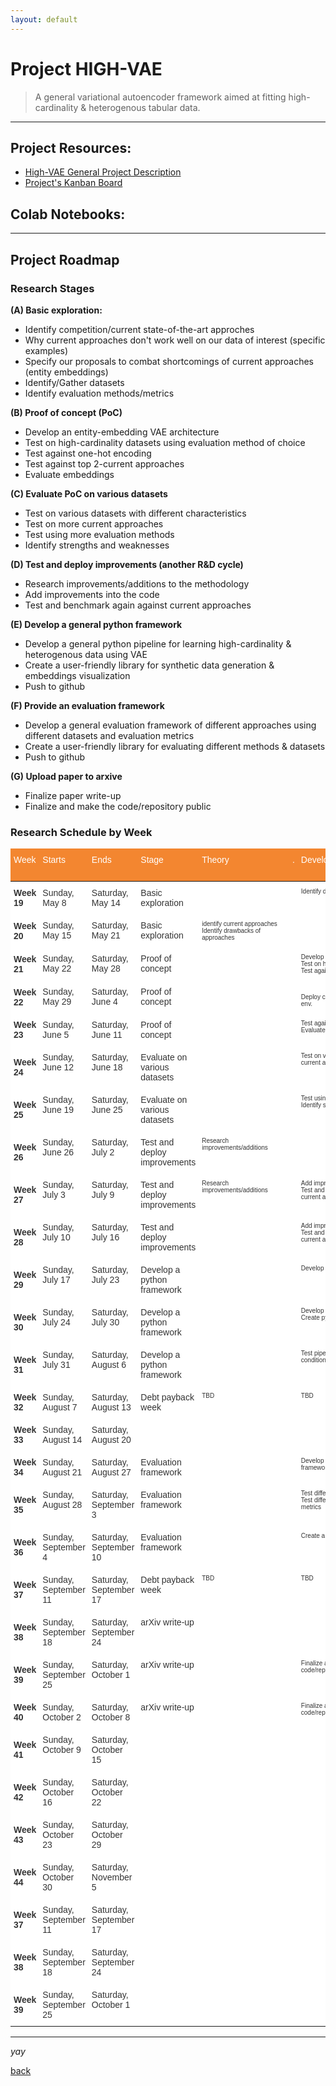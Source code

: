 ```yaml
---
layout: default
---
```


# Project HIGH-VAE

> A general variational autoencoder framework aimed at fitting high-cardinality & heterogenous tabular data.
  
  
  


* * *    


## Project Resources:

*   [High-VAE General Project Description](https://kod5kod.github.io/PhDev/pages/HighVAE_general.pdf)
*   [Project's Kanban Board](https://github.com/kod5kod/HighVAE/projects/1)
      

## Colab Notebooks:




* * *  


## Project Roadmap


### Research Stages

__(A) Basic exploration:__  
* Identify competition/current state-of-the-art approches     
* Why current approaches don't work well on our data of interest (specific examples)  
* Specify our proposals to combat shortcomings of current approaches (entity embeddings)   
* Identify/Gather datasets   
* Identify evaluation methods/metrics  
  
__(B) Proof of concept (PoC)__   
* Develop an entity-embedding VAE architecture  
* Test on high-cardinality datasets using evaluation method of choice
* Test against one-hot encoding  
* Test against top 2-current approaches
* Evaluate embeddings 
  
__(C) Evaluate PoC on various datasets__     
* Test on various datasets with different characteristics  
* Test on more current approaches 
* Test using more evaluation methods
* Identify strengths and weaknesses  
  
__(D) Test and deploy improvements (another R&D cycle)__  
* Research improvements/additions to the methodology  
* Add improvements into the code
* Test and benchmark again against current approaches
  
__(E) Develop a general python framework__    
* Develop a general python pipeline for learning high-cardinality & heterogenous data using VAE  
* Create a user-friendly library for synthetic data generation & embeddings visualization   
* Push to github
  
__(F) Provide an evaluation framework__       
* Develop a general evaluation framework of different approaches using different datasets and evaluation metrics
* Create a user-friendly library for evaluating different methods & datasets 
* Push to github
  
__(G) Upload paper to arxive__   
* Finalize paper write-up  
* Finalize and make the code/repository public  

### Research Schedule by Week

<style type="text/css">
.tg  {border:none;border-collapse:collapse;border-color:#aaa;border-spacing:0;}
.tg td{background-color:#fff;border-color:#aaa;border-style:solid;border-width:0px;color:#333;
  font-family:Arial, sans-serif;font-size:14px;overflow:hidden;padding:10px 5px;word-break:normal;}
.tg th{background-color:#f38630;border-color:#aaa;border-style:solid;border-width:0px;color:#fff;
  font-family:Arial, sans-serif;font-size:14px;font-weight:normal;overflow:hidden;padding:10px 5px;word-break:normal;}
.tg .tg-7p3h{border-color:inherit;font-size:x-small;text-align:left;vertical-align:top}
.tg .tg-0pky{border-color:inherit;text-align:left;vertical-align:top}
.tg .tg-g7sd{border-color:inherit;font-weight:bold;text-align:left;vertical-align:middle}
</style>
<table class="tg">
<thead>
  <tr>
    <th class="tg-0pky">Week</th>
    <th class="tg-0pky">Starts</th>
    <th class="tg-0pky">Ends</th>
    <th class="tg-0pky">Stage</th>
    <th class="tg-0pky">Theory&nbsp;&nbsp;&nbsp;&nbsp;&nbsp;&nbsp;&nbsp;&nbsp;&nbsp;&nbsp;&nbsp;&nbsp;&nbsp;&nbsp;&nbsp;&nbsp;&nbsp;&nbsp;&nbsp;&nbsp;&nbsp;&nbsp;&nbsp;&nbsp;&nbsp;&nbsp;.</th>
    <th class="tg-0pky">Development&nbsp;&nbsp;&nbsp;&nbsp;&nbsp;&nbsp;&nbsp;&nbsp;&nbsp;&nbsp;&nbsp;&nbsp;&nbsp;&nbsp;&nbsp;&nbsp;&nbsp;&nbsp;&nbsp;&nbsp;&nbsp;.</th>
    <th class="tg-0pky">Writing&nbsp;&nbsp;&nbsp;&nbsp;&nbsp;&nbsp;&nbsp;&nbsp;&nbsp;&nbsp;&nbsp;&nbsp;&nbsp;&nbsp;&nbsp;&nbsp;&nbsp;&nbsp;&nbsp;&nbsp;&nbsp;&nbsp;&nbsp;&nbsp;&nbsp;&nbsp;.</th>
    <th class="tg-0pky">Limitations&nbsp;&nbsp;&nbsp;&nbsp;&nbsp;&nbsp;&nbsp;&nbsp;&nbsp;.<br><br></th>
  </tr>
</thead>
<tbody>
  <tr>
    <td class="tg-g7sd"><span style="font-weight:bold">Week 19</span></td>
    <td class="tg-0pky">Sunday, May 8</td>
    <td class="tg-0pky">Saturday, May 14</td>
    <td class="tg-0pky">Basic exploration</td>
    <td class="tg-7p3h"></td>
    <td class="tg-7p3h">Identify datasets<br>&nbsp;&nbsp;<br></td>
    <td class="tg-7p3h">identify current approaches</td>
    <td class="tg-7p3h"></td>
  </tr>
  <tr>
    <td class="tg-g7sd"><span style="font-weight:bold">Week 20</span></td>
    <td class="tg-0pky">Sunday, May 15</td>
    <td class="tg-0pky">Saturday, May 21</td>
    <td class="tg-0pky">Basic exploration</td>
    <td class="tg-7p3h">identify current approaches<br>Identify drawbacks of approaches</td>
    <td class="tg-7p3h"></td>
    <td class="tg-7p3h">Identify drawbacks of approaches<br>Specify our proposal</td>
    <td class="tg-7p3h">52002 midterms</td>
  </tr>
  <tr>
    <td class="tg-g7sd"><span style="font-weight:bold">Week 21</span></td>
    <td class="tg-0pky">Sunday, May 22</td>
    <td class="tg-0pky">Saturday, May 28</td>
    <td class="tg-0pky">Proof of concept</td>
    <td class="tg-7p3h"></td>
    <td class="tg-7p3h">Develop an entity-embedding VAE<br>Test on high-cardinality datasets<br>Test against one-hot encoding</td>
    <td class="tg-7p3h"></td>
    <td class="tg-7p3h"></td>
  </tr>
  <tr>
    <td class="tg-g7sd"><span style="font-weight:bold">Week 22</span></td>
    <td class="tg-0pky">Sunday, May 29</td>
    <td class="tg-0pky">Saturday, June 4</td>
    <td class="tg-0pky">Proof of concept</td>
    <td class="tg-7p3h"></td>
    <td class="tg-7p3h"><br>Deploy current approaches on my env.<br></td>
    <td class="tg-7p3h">Provide high level structure of paper</td>
    <td class="tg-7p3h">Shavout</td>
  </tr>
  <tr>
    <td class="tg-g7sd"><span style="font-weight:bold">Week 23</span></td>
    <td class="tg-0pky">Sunday, June 5</td>
    <td class="tg-0pky">Saturday, June 11</td>
    <td class="tg-0pky">Proof of concept</td>
    <td class="tg-7p3h"></td>
    <td class="tg-7p3h">Test against top 2-current approaches<br>Evaluate embeddings</td>
    <td class="tg-7p3h"></td>
    <td class="tg-7p3h"></td>
  </tr>
  <tr>
    <td class="tg-g7sd"><span style="font-weight:bold">Week 24</span></td>
    <td class="tg-0pky">Sunday, June 12</td>
    <td class="tg-0pky">Saturday, June 18</td>
    <td class="tg-0pky">Evaluate on various datasets</td>
    <td class="tg-7p3h"></td>
    <td class="tg-7p3h">Test on various datasetsTest on more current approaches</td>
    <td class="tg-7p3h"></td>
    <td class="tg-7p3h"></td>
  </tr>
  <tr>
    <td class="tg-g7sd"><span style="font-weight:bold">Week 25</span></td>
    <td class="tg-0pky">Sunday, June 19</td>
    <td class="tg-0pky">Saturday, June 25</td>
    <td class="tg-0pky">Evaluate on various datasets</td>
    <td class="tg-7p3h"></td>
    <td class="tg-7p3h">Test using more evaluation methods<br>Identify strengths and weaknesses<br></td>
    <td class="tg-7p3h"></td>
    <td class="tg-7p3h"></td>
  </tr>
  <tr>
    <td class="tg-g7sd"><span style="font-weight:bold">Week 26</span></td>
    <td class="tg-0pky">Sunday, June 26</td>
    <td class="tg-0pky">Saturday, July 2</td>
    <td class="tg-0pky">Test and deploy improvements</td>
    <td class="tg-7p3h">Research improvements/additions</td>
    <td class="tg-7p3h"></td>
    <td class="tg-7p3h"></td>
    <td class="tg-7p3h"></td>
  </tr>
  <tr>
    <td class="tg-g7sd"><span style="font-weight:bold">Week 27</span></td>
    <td class="tg-0pky">Sunday, July 3</td>
    <td class="tg-0pky">Saturday, July 9</td>
    <td class="tg-0pky">Test and deploy improvements</td>
    <td class="tg-7p3h">Research improvements/additions</td>
    <td class="tg-7p3h">Add improvements into the code<br>Test and benchmark again against current approaches<br></td>
    <td class="tg-7p3h"></td>
    <td class="tg-7p3h"></td>
  </tr>
  <tr>
    <td class="tg-g7sd"><span style="font-weight:bold">Week 28</span></td>
    <td class="tg-0pky">Sunday, July 10</td>
    <td class="tg-0pky">Saturday, July 16</td>
    <td class="tg-0pky">Test and deploy improvements</td>
    <td class="tg-7p3h"></td>
    <td class="tg-7p3h">Add improvements into the code<br>Test and benchmark again against current approaches<br></td>
    <td class="tg-7p3h"></td>
    <td class="tg-7p3h"></td>
  </tr>
  <tr>
    <td class="tg-g7sd"><span style="font-weight:bold">Week 29</span></td>
    <td class="tg-0pky">Sunday, July 17</td>
    <td class="tg-0pky">Saturday, July 23</td>
    <td class="tg-0pky">Develop a python framework</td>
    <td class="tg-7p3h"></td>
    <td class="tg-7p3h">Develop a general python pipeline</td>
    <td class="tg-7p3h"></td>
    <td class="tg-7p3h"></td>
  </tr>
  <tr>
    <td class="tg-g7sd"><span style="font-weight:bold">Week 30</span></td>
    <td class="tg-0pky">Sunday, July 24</td>
    <td class="tg-0pky">Saturday, July 30</td>
    <td class="tg-0pky">Develop a python framework</td>
    <td class="tg-7p3h"></td>
    <td class="tg-7p3h">Develop a general python pipeline<br>Create python library<br></td>
    <td class="tg-7p3h"></td>
    <td class="tg-7p3h"></td>
  </tr>
  <tr>
    <td class="tg-g7sd"><span style="font-weight:bold">Week 31</span></td>
    <td class="tg-0pky">Sunday, July 31</td>
    <td class="tg-0pky">Saturday, August 6</td>
    <td class="tg-0pky">Develop a python framework</td>
    <td class="tg-7p3h"></td>
    <td class="tg-7p3h">Test pipeline on different conditions/datasets</td>
    <td class="tg-7p3h"></td>
    <td class="tg-7p3h"></td>
  </tr>
  <tr>
    <td class="tg-g7sd"><span style="font-weight:bold">Week 32</span></td>
    <td class="tg-0pky">Sunday, August 7</td>
    <td class="tg-0pky">Saturday, August 13</td>
    <td class="tg-0pky">Debt payback week</td>
    <td class="tg-7p3h">TBD</td>
    <td class="tg-7p3h">TBD</td>
    <td class="tg-7p3h">TBD</td>
    <td class="tg-7p3h"></td>
  </tr>
  <tr>
    <td class="tg-g7sd"><span style="font-weight:bold">Week 33</span></td>
    <td class="tg-0pky">Sunday, August 14</td>
    <td class="tg-0pky">Saturday, August 20</td>
    <td class="tg-0pky"></td>
    <td class="tg-7p3h"></td>
    <td class="tg-7p3h"></td>
    <td class="tg-7p3h"></td>
    <td class="tg-7p3h">Vacation</td>
  </tr>
  <tr>
    <td class="tg-g7sd"><span style="font-weight:bold">Week 34</span></td>
    <td class="tg-0pky">Sunday, August 21</td>
    <td class="tg-0pky">Saturday, August 27</td>
    <td class="tg-0pky">Evaluation framework</td>
    <td class="tg-7p3h"></td>
    <td class="tg-7p3h">Develop a general evaluation framework</td>
    <td class="tg-7p3h"></td>
    <td class="tg-7p3h"></td>
  </tr>
  <tr>
    <td class="tg-g7sd"><span style="font-weight:bold">Week 35</span></td>
    <td class="tg-0pky">Sunday, August 28</td>
    <td class="tg-0pky">Saturday, September 3</td>
    <td class="tg-0pky">Evaluation framework</td>
    <td class="tg-7p3h"></td>
    <td class="tg-7p3h">Test different approaches using <br>Test different datasets and evaluation metrics</td>
    <td class="tg-7p3h"></td>
    <td class="tg-7p3h"></td>
  </tr>
  <tr>
    <td class="tg-g7sd"><span style="font-weight:bold">Week 36</span></td>
    <td class="tg-0pky">Sunday, September 4</td>
    <td class="tg-0pky">Saturday, September 10</td>
    <td class="tg-0pky">Evaluation framework</td>
    <td class="tg-7p3h"></td>
    <td class="tg-7p3h">Create a user-friendly library</td>
    <td class="tg-7p3h"></td>
    <td class="tg-7p3h"></td>
  </tr>
  <tr>
    <td class="tg-g7sd"><span style="font-weight:bold">Week 37</span></td>
    <td class="tg-0pky">Sunday, September 11</td>
    <td class="tg-0pky">Saturday, September 17</td>
    <td class="tg-0pky">Debt payback week</td>
    <td class="tg-7p3h">TBD</td>
    <td class="tg-7p3h">TBD</td>
    <td class="tg-7p3h">TBD</td>
    <td class="tg-7p3h"></td>
  </tr>
  <tr>
    <td class="tg-g7sd"><span style="font-weight:bold">Week 38</span></td>
    <td class="tg-0pky">Sunday, September 18</td>
    <td class="tg-0pky">Saturday, September 24</td>
    <td class="tg-0pky">arXiv write-up</td>
    <td class="tg-7p3h"></td>
    <td class="tg-7p3h"></td>
    <td class="tg-7p3h">Finalize paper write-up</td>
    <td class="tg-7p3h"></td>
  </tr>
  <tr>
    <td class="tg-g7sd"><span style="font-weight:bold">Week 39</span></td>
    <td class="tg-0pky">Sunday, September 25</td>
    <td class="tg-0pky">Saturday, October 1</td>
    <td class="tg-0pky">arXiv write-up</td>
    <td class="tg-7p3h"></td>
    <td class="tg-7p3h">Finalize and make the code/repository public</td>
    <td class="tg-7p3h">Group's peer review</td>
    <td class="tg-7p3h"></td>
  </tr>
  <tr>
    <td class="tg-g7sd"><span style="font-weight:bold">Week 40</span></td>
    <td class="tg-0pky">Sunday, October 2</td>
    <td class="tg-0pky">Saturday, October 8</td>
    <td class="tg-0pky">arXiv write-up</td>
    <td class="tg-7p3h"></td>
    <td class="tg-7p3h">Finalize and make the code/repository public</td>
    <td class="tg-7p3h">Finalize paper write-up</td>
    <td class="tg-7p3h"></td>
  </tr>
  <tr>
    <td class="tg-g7sd"><span style="font-weight:bold">Week 41</span></td>
    <td class="tg-0pky">Sunday, October 9</td>
    <td class="tg-0pky">Saturday, October 15</td>
    <td class="tg-0pky"></td>
    <td class="tg-7p3h"></td>
    <td class="tg-7p3h"></td>
    <td class="tg-7p3h"></td>
    <td class="tg-7p3h"></td>
  </tr>
  <tr>
    <td class="tg-g7sd"><span style="font-weight:bold">Week 42</span></td>
    <td class="tg-0pky">Sunday, October 16</td>
    <td class="tg-0pky">Saturday, October 22</td>
    <td class="tg-0pky"></td>
    <td class="tg-7p3h"></td>
    <td class="tg-7p3h"></td>
    <td class="tg-7p3h"></td>
    <td class="tg-7p3h"></td>
  </tr>
  <tr>
    <td class="tg-g7sd"><span style="font-weight:bold">Week 43</span></td>
    <td class="tg-0pky">Sunday, October 23</td>
    <td class="tg-0pky">Saturday, October 29</td>
    <td class="tg-0pky"></td>
    <td class="tg-7p3h"></td>
    <td class="tg-7p3h"></td>
    <td class="tg-7p3h"></td>
    <td class="tg-7p3h"></td>
  </tr>
  <tr>
    <td class="tg-g7sd"><span style="font-weight:bold">Week 44</span></td>
    <td class="tg-0pky">Sunday, October 30</td>
    <td class="tg-0pky">Saturday, November 5</td>
    <td class="tg-0pky"></td>
    <td class="tg-7p3h"></td>
    <td class="tg-7p3h"></td>
    <td class="tg-7p3h"></td>
    <td class="tg-7p3h"></td>
  </tr>
  <tr>
    <td class="tg-g7sd"><span style="font-weight:bold">Week 37</span></td>
    <td class="tg-0pky">Sunday, September 11</td>
    <td class="tg-0pky">Saturday, September 17</td>
    <td class="tg-0pky"></td>
    <td class="tg-7p3h"></td>
    <td class="tg-7p3h"></td>
    <td class="tg-7p3h"></td>
    <td class="tg-7p3h"></td>
  </tr>
  <tr>
    <td class="tg-g7sd"><span style="font-weight:bold">Week 38</span></td>
    <td class="tg-0pky">Sunday, September 18</td>
    <td class="tg-0pky">Saturday, September 24</td>
    <td class="tg-0pky"></td>
    <td class="tg-7p3h"></td>
    <td class="tg-7p3h"></td>
    <td class="tg-7p3h"></td>
    <td class="tg-7p3h"></td>
  </tr>
  <tr>
    <td class="tg-g7sd"><span style="font-weight:bold">Week 39</span></td>
    <td class="tg-0pky">Sunday, September 25</td>
    <td class="tg-0pky">Saturday, October 1</td>
    <td class="tg-0pky"></td>
    <td class="tg-7p3h"></td>
    <td class="tg-7p3h"></td>
    <td class="tg-7p3h"></td>
    <td class="tg-7p3h"></td>
  </tr>
</tbody>
</table>

* * * 

_yay_

[back](../)
